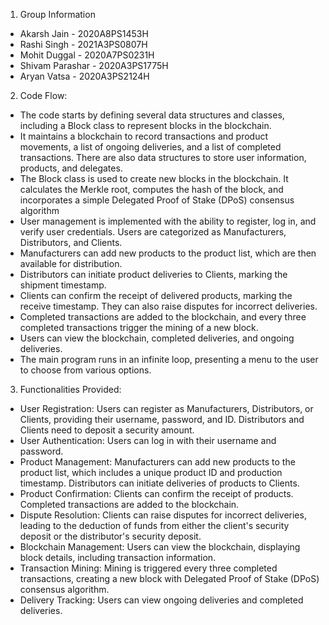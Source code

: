 1. Group Information
- Akarsh Jain - 2020A8PS1453H
- Rashi Singh - 2021A3PS0807H
- Mohit Duggal - 2020A7PS0231H
- Shivam Parashar - 2020A3PS1775H
- Aryan Vatsa - 2020A3PS2124H

2. Code Flow:
- The code starts by defining several data structures and classes, including a Block class to represent blocks in the blockchain.
- It maintains a blockchain to record transactions and product movements, a list of ongoing deliveries, and a list of completed transactions. There are also data structures to store user information, products, and delegates.
- The Block class is used to create new blocks in the blockchain. It calculates the Merkle root, computes the hash of the block, and incorporates a simple Delegated Proof of Stake (DPoS) consensus algorithm
- User management is implemented with the ability to register, log in, and verify user credentials. Users are categorized as Manufacturers, Distributors, and Clients.
- Manufacturers can add new products to the product list, which are then available for distribution.
- Distributors can initiate product deliveries to Clients, marking the shipment timestamp.
- Clients can confirm the receipt of delivered products, marking the receive timestamp. They can also raise disputes for incorrect deliveries.
- Completed transactions are added to the blockchain, and every three completed transactions trigger the mining of a new block.
- Users can view the blockchain, completed deliveries, and ongoing deliveries.
- The main program runs in an infinite loop, presenting a menu to the user to choose from various options.

3. Functionalities Provided:
- User Registration: Users can register as Manufacturers, Distributors, or Clients, providing their username, password, and ID. Distributors and Clients need to deposit a security amount.
- User Authentication: Users can log in with their username and password.
- Product Management: Manufacturers can add new products to the product list, which includes a unique product ID and production timestamp.
Distributors can initiate deliveries of products to Clients.
- Product Confirmation: Clients can confirm the receipt of products. Completed transactions are added to the blockchain.
- Dispute Resolution: Clients can raise disputes for incorrect deliveries, leading to the deduction of funds from either the client's security deposit or the distributor's security deposit.
- Blockchain Management: Users can view the blockchain, displaying block details, including transaction information.
- Transaction Mining: Mining is triggered every three completed transactions, creating a new block with Delegated Proof of Stake (DPoS) consensus algorithm.
- Delivery Tracking: Users can view ongoing deliveries and completed deliveries.
